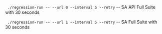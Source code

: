 ` ./regression-run -- --url 0 --interval 5 --retry` -- SA API Full Suite with 30 seconds

` ./regression-run -- --url 1 --interval 5 --retry` -- SA Full Suite with 30 seconds